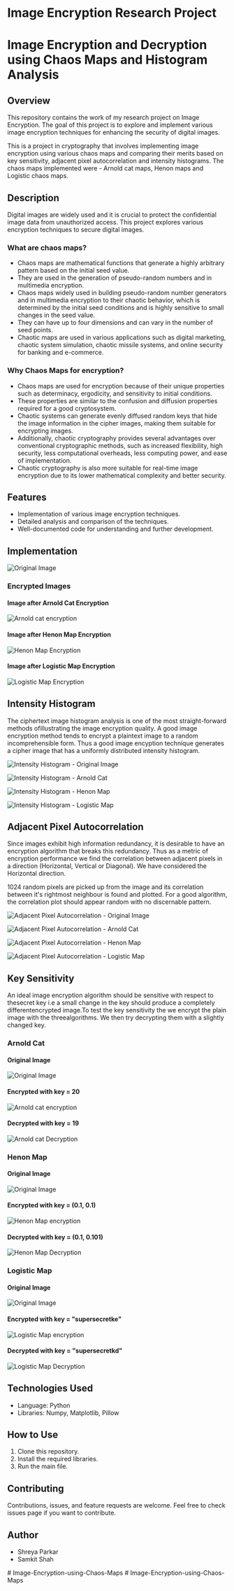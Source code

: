 # Image Encryption Research Project

# Image Encryption and Decryption using Chaos Maps and Histogram Analysis 

## Overview
This repository contains the work of my research project on Image Encryption. The goal of this project is to explore and implement various image encryption techniques for enhancing the security of digital images.

This is a project in cryptography that involves implementing image encryption using various chaos maps and comparing their merits based on key sensitivity, adjacent pixel autocorrelation and intensity histograms. The chaos maps implemented were - Arnold cat maps, Henon maps and Logistic chaos maps.

## Description
Digital images are widely used and it is crucial to protect the confidential image data from unauthorized access. This project explores various encryption techniques to secure digital images.

### What are chaos maps?
- Chaos maps are mathematical functions that generate a highly arbitrary pattern based on the initial seed value. 
- They are used in the generation of pseudo-random numbers and in multimedia encryption. 
- Chaos maps widely used in building pseudo-random number generators and in multimedia encryption to their chaotic behavior, which is determined by the initial seed conditions and is highly sensitive to small changes in the seed value. 
- They can have up to four dimensions and can vary in the number of seed points. 
- Chaotic maps are used in various applications such as digital marketing, chaotic system simulation, chaotic missile systems, and online security for banking and e-commerce.

### Why Chaos Maps for encryption?
- Chaos maps are used for encryption because of their unique properties such as determinacy, ergodicity, and sensitivity to initial conditions. 
- These properties are similar to the confusion and diffusion properties required for a good cryptosystem. 
- Chaotic systems can generate evenly diffused random keys that hide the image information in the cipher images, making them suitable for encrypting images. 
- Additionally, chaotic cryptography provides several advantages over conventional cryptographic methods, such as increased flexibility, high security, less computational overheads, less computing power, and ease of implementation. 
- Chaotic cryptography is also more suitable for real-time image encryption due to its lower mathematical complexity and better security.

## Features
- Implementation of various image encryption techniques.
- Detailed analysis and comparison of the techniques.
- Well-documented code for understanding and further development.

## Implementation
![Original Image](graphs/orig.png)


### Encrypted Images

#### Image after Arnold Cat Encryption

![Arnold cat encryption](graphs/arnoldcatencryption.png )
#### Image after Henon Map Encryption

![Henon Map Encryption](graphs/henonencryption.png )
#### Image after Logistic Map Encryption

![Logistic Map Encryption](graphs/logisticencryption.png)

## Intensity Histogram

The ciphertext image histogram analysis is one of the most straight-forward methods ofillustrating the image encryption quality. A good image encryption method tends to encrypt a plaintext image to a random incomprehensible form. Thus a good image encyption technique generates a cipher image that has a uniformly distributed intensity histogram.

![Intensity Histogram - Original Image](graphs/arnoldcathist.png)

![Intensity Histogram - Arnold Cat](graphs/arnoldcatencryptionhist.png)

![Intensity Histogram - Henon Map](graphs/henonencryptionhist.png)

![Intensity Histogram - Logistic Map](graphs/logisticencryptionhist.png)

## Adjacent Pixel Autocorrelation

Since images exhibit high information redundancy, it is desirable to have an encryption algorithm that breaks this redundancy. Thus as a metric of encryption performance we find the correlation between adjacent pixels in a direction (Horizontal, Vertical or Diagonal). We have considered the Horizontal direction. 

1024 random pixels are picked up from the image and its correlation between it's rightmost neighbour is found and plotted. For a good algorithm, the correlation plot should appear random with no discernable pattern.

![Adjacent Pixel Autocorrelation - Original Image](graphs/arnoldcatauto.png)

![Adjacent Pixel Autocorrelation - Arnold Cat](graphs/arnoldcatencryptionauto.png)

![Adjacent Pixel Autocorrelation - Henon Map](graphs/henonencryptionauto.png) 

![Adjacent Pixel Autocorrelation - Logistic Map](graphs/logisticencryptionauto.png)

## Key Sensitivity
An ideal image encryption algorithm should be sensitive with respect to thesecret key i.e a small change in the key should produce a completely differentencrypted image.To test the key sensitivity the we encrypt the plain image with the threealgorithms. We then try decrypting them with a slightly changed key.
### Arnold Cat
#### Original Image

![Original Image](graphs/orig.png)

#### Encrypted with key = 20
![Arnold cat encryption](graphs/arn20.png)

#### Decrypted with key = 19

![Arnold cat Decryption](graphs/arn19.png)

### Henon Map
#### Original Image

![Original Image](graphs/orig.png)

#### Encrypted with key = (0.1, 0.1)
![Henon Map encryption](graphs/hen01.png)

#### Decrypted with key = (0.1, 0.101)

![Henon Map Decryption](graphs/hen0101.png)

### Logistic Map
#### Original Image

![Original Image](graphs/orig.png)

#### Encrypted with key = "supersecretke"
![Logistic Map encryption](graphs/ssk.png)

#### Decrypted with key = "supersecretkd"

![Logistic Map Decryption](graphs/ssk_wrong.png)

## Technologies Used
- Language: Python
- Libraries: Numpy, Matplotlib, Pillow

## How to Use
1. Clone this repository.
2. Install the required libraries.
3. Run the main file.

## Contributing
Contributions, issues, and feature requests are welcome. Feel free to check issues page if you want to contribute.

## Author
- Shreya Parkar
- Samkit Shah

#   I m a g e - E n c r y p t i o n - u s i n g - C h a o s - M a p s  
 #   I m a g e - E n c r y p t i o n - u s i n g - C h a o s - M a p s  
 